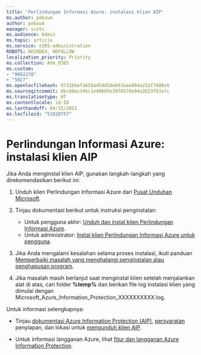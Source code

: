 ```yaml
---
title: 'Perlindungan Informasi Azure: instalasi klien AIP'
ms.author: pebaum
author: pebaum
manager: scotv
ms.audience: Admin
ms.topic: article
ms.service: o365-administration
ROBOTS: NOINDEX, NOFOLLOW
localization_priority: Priority
ms.collection: Adm_O365
ms.custom:
- "9002278"
- "5027"
ms.openlocfilehash: 97316befa65bad54d5de603aae804a22af7688c6
ms.sourcegitcommit: 8bc60ec34bc1e40685e3976576e04a2623f63a7c
ms.translationtype: HT
ms.contentlocale: id-ID
ms.lasthandoff: 04/15/2021
ms.locfileid: "51820757"
---
```

# <a name="azure-information-protection-aip-client-installation"></a>Perlindungan Informasi Azure: instalasi klien AIP

Jika Anda menginstal klien AIP, gunakan langkah-langkah yang direkomendasikan berikut ini:

1. Unduh klien Perlindungan Informasi Azure dari [Pusat Unduhan Microsoft](https://www.microsoft.com/download/details.aspx?id=53018).

2. Tinjau dokumentasi berikut untuk instruksi penginstalan:

    - Untuk pengguna akhir: [Unduh dan instal klien Perlindungan Informasi Azure](https://docs.microsoft.com/azure/information-protection/rms-client/install-client-app).
    - Untuk administrator: [Instal klien Perlindungan Informasi Azure untuk pengguna](https://docs.microsoft.com/azure/information-protection/rms-client/client-admin-guide-install).

3. Jika Anda mengalami kesalahan selama proses instalasi, ikuti panduan [Memperbaiki masalah yang menghalangi penginstalan atau penghapusan program](https://support.microsoft.com/help/17588/windows-fix-problems-that-block-programs-being-installed-or-removed).

4. Jika masalah masih berlanjut saat menginstal klien setelah menjalankan alat di atas, cari folder **%temp%** dan berikan file log instalasi klien yang dimulai dengan Microsoft_Azure_Information_Protection_XXXXXXXXXX.log.

Untuk informasi selengkapnya:

- Tinjau [dokumentasi Azure Information Protection (AIP)](https://docs.microsoft.com/azure/information-protection/what-is-information-protection), [persyaratan](https://docs.microsoft.com/azure/information-protection/get-started/requirements) penyiapan, dan lokasi untuk [mengunduh klien AIP](https://www.microsoft.com/download/details.aspx?id=53018).

- Untuk informasi langganan Azure, lihat [fitur dan langganan Azure Information Protection](https://azure.microsoft.com/pricing/details/information-protection).

